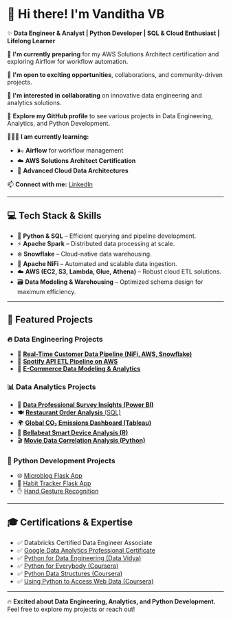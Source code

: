 # 👋 Hi there! I'm Vanditha VB

✨ **Data Engineer & Analyst | Python Developer |  SQL & Cloud Enthusiast | Lifelong Learner**

🔭 **I'm currently preparing** for my AWS Solutions Architect certification and exploring Airflow for workflow automation.

👯 **I'm open to exciting opportunities**, collaborations, and community-driven projects.

💬 **I'm interested in collaborating** on innovative data engineering and analytics solutions.

🤘 **Explore my GitHub profile** to see various projects in Data Engineering, Analytics, and Python Development.

🧑🏻‍🏫 **I am currently learning:**
- 🌬️ **Airflow** for workflow management
- ☁️ **AWS Solutions Architect Certification**
- 🚀 **Advanced Cloud Data Architectures**

📫 **Connect with me:** [LinkedIn](https://www.linkedin.com/in/vanditha-vb-6b9b12196/)

---

## 💻 Tech Stack & Skills

- 🐍 **Python & SQL** – Efficient querying and pipeline development.
- ⚡ **Apache Spark** – Distributed data processing at scale.
- ❄️ **Snowflake** – Cloud-native data warehousing.
- 🔗 **Apache NiFi** – Automated and scalable data ingestion.
- ☁️ **AWS (EC2, S3, Lambda, Glue, Athena)** – Robust cloud ETL solutions.
- 🗃️ **Data Modeling & Warehousing** – Optimized schema design for maximum efficiency.

---

## 🚀 Featured Projects

### 🔥 **Data Engineering Projects**

- 📡 **[Real-Time Customer Data Pipeline (NiFi, AWS, Snowflake)](https://github.com/vandithavb/Real-Time-Customer-Data-Pipeline-with-Apache-NiFi-AWS-and-Snowflake)**
- 🎵 **[Spotify API ETL Pipeline on AWS](https://github.com/vandithavb/Spotify-end-to-end-ETL-data-Pipeline--AWS)**
- 🛒 **[E-Commerce Data Modeling & Analytics](https://github.com/vandithavb/vandithavb/tree/main/E-Commerce%20Data%20Modeling%20and%20Analysis)**

### 📊 **Data Analytics Projects**
- 🎯 **[Data Professional Survey Insights (Power BI)](https://github.com/vandithavb/Data_Analysis_Projects/tree/main/Data%20Professional%20Survey)**
- 🍽️ [**Restaurant Order Analysis** (SQL)](https://github.com/vandithavb/Data_Analysis_Projects/tree/main/Restaurant%20Order%20Analysis)
- 🌍 **[Global CO₂ Emissions Dashboard (Tableau)](https://github.com/vandithavb/Data_Analysis_Projects/tree/main/Global%20co2%20emissions)**
- 📱 **[Bellabeat Smart Device Analysis (R)](https://github.com/vandithavb/Data_Analysis_Projects/tree/main/Smart%20Device%20Data%20Analysis)**
- 🎬 **[Movie Data Correlation Analysis (Python)](https://github.com/vandithavb/Data_Analysis_Projects/tree/main/Movie%20Data%20Correlation%20Analysis)**




### 🐍 Python Development Projects

- 🌐 [Microblog Flask App](https://github.com/vandithavb/microblog-python-web)
- 🎯 [Habit Tracker Flask App](https://github.com/vandithavb/HabitTracker)
- ✋ [Hand Gesture Recognition](https://github.com/vandithavb/git-repo)

---

## 🎓 Certifications & Expertise
- ✅ Databricks Certified Data Engineer Associate
- ✅ [Google Data Analytics Professional Certificate](https://coursera.org/share/09762e92c1f747b3fde10e1fc41ac4c5)
- ✅ [Python for Data Engineering (Data Vidya)](https://www.linkedin.com/feed/update/urn:li:activity:7248794563635556352/)
- ✅ [Python for Everybody (Coursera)](https://www.coursera.org/account/accomplishments/verify/R9UYWNS4W5YZ)
- ✅ [Python Data Structures (Coursera)](https://www.coursera.org)
- ✅ [Using Python to Access Web Data (Coursera)](https://www.coursera.org/account/accomplishments/verify/MWHS96GHCF6S)

---

🔥 **Excited about Data Engineering, Analytics, and Python Development.** Feel free to explore my projects or reach out!
